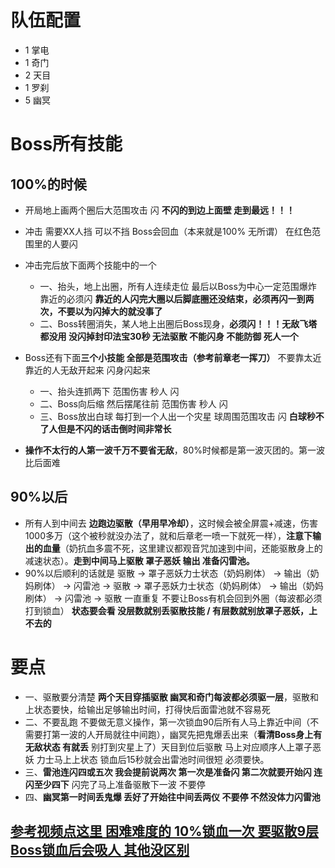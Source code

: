 队伍配置
================
+ 1 掌电
+ 1 奇门
+ 2 天目
+ 1 罗刹
+ 5 幽冥

Boss所有技能
================
100%的时候
----------------
+ 开局地上画两个圈后大范围攻击 闪 **不闪的到边上面壁 走到最远！！！**
+ 冲击 需要XX人挡 可以不挡 Boss会回血（本来就是100% 无所谓） 在红色范围里的人要闪
+ 冲击完后放下面两个技能中的一个
  + 一、抬头，地上出圈，所有人连续走位 最后以Boss为中心一定范围爆炸 靠近的必须闪 **靠近的人闪完大圈以后脚底圈还没结束，必须再闪一到两次，不要以为闪掉大的就没事了**
  + 二、Boss转圈消失，某人地上出圈后Boss现身，**必须闪！！！无敌飞塔都没用 没闪掉封印法宝30秒 无法驱散 不能闪身 不能防御 死人一个**

+ Boss还有下面**三个小技能 全部是范围攻击（参考前章老一挥刀）** 不要靠太近 靠近的人无敌开起来 闪身闪起来
  + 一、抬头连抓两下 范围伤害 秒人 闪
  + 二、Boss向后缩 然后摆尾往前 范围伤害 秒人 闪
  + 三、Boss放出白球 每打到一个人出一个灾星 球周围范围攻击 闪 **白球秒不了人但是不闪的话击倒时间非常长**

+ **操作不太行的人第一波千万不要省无敌**，80%时候都是第一波灭团的。第一波比后面难


90%以后
----------------
+ 所有人到中间去 **边跑边驱散（早用早冷却）**，这时候会被全屏震+减速，伤害1000多万（这个被秒就没办法了，就和后章老一喷一下就死一样），**注意下输出的血量**（奶抗血多震不死，这里建议都观音咒加速到中间，还能驱散身上的减速状态）。**走到中间马上驱散 罩子恶妖 输出 准备闪雷池。**
+ 90%以后顺利的话就是 驱散 -> 罩子恶妖力士状态（奶妈刷体） -> 输出（奶妈刷体） -> 闪雷池 -> 驱散 -> 罩子恶妖力士状态（奶妈刷体） -> 输出（奶妈刷体） -> 闪雷池 -> 驱散 一直重复 不要让Boss有机会回到外圈（每波都必须打到锁血）
**状态要会看 没层数就别丢驱散技能 / 有层数就别放罩子恶妖，上不去的**

要点
================
+ 一、驱散要分清楚 **两个天目穿插驱散 幽冥和奇门每波都必须驱一层**，驱散和上状态要快，给输出足够输出时间，打得快后面雷池就不容易死
+ 二、不要乱跑 不要做无意义操作，第一次锁血90后所有人马上靠近中间（不需要打第一波的人开局就往中间跑），幽冥先把鬼爆丢出来（**看清Boss身上有无敌状态 有就丢** 别打到灾星上了）天目到位后驱散 马上对应顺序人上罩子恶妖 力士马上上状态 锁血后15秒就会出雷池时间很短 必须要快。
+ 三、**雷池连闪四或五次 我会提前说两次 第一次是准备闪 第二次就要开始闪 连闪至少四下** 闪完了马上准备驱散下一波 不要停
+ 四、**幽冥第一时间丢鬼爆 丢好了开始往中间丢两仪 不要停 不然没体力闪雷池**

[参考视频点这里 困难难度的 10%锁血一次 要驱散9层 Boss锁血后会吸人 其他没区别](https://www.bilibili.com/video/BV1wb4y1o7Wq)
----------------
